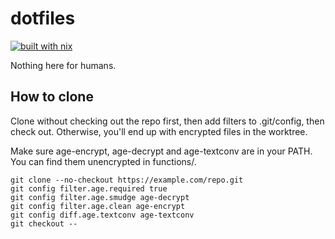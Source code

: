 # dotfiles
[![built with nix](https://builtwithnix.org/badge.svg)](https://builtwithnix.org)

Nothing here for humans.


## How to clone

Clone without checking out the repo first,
then add filters to .git/config, then check out.
Otherwise, you'll end up with encrypted files in the worktree.

Make sure age-encrypt, age-decrypt and age-textconv are in your PATH.
You can find them unencrypted in functions/.

```
git clone --no-checkout https://example.com/repo.git
git config filter.age.required true
git config filter.age.smudge age-decrypt
git config filter.age.clean age-encrypt
git config diff.age.textconv age-textconv
git checkout --
```
